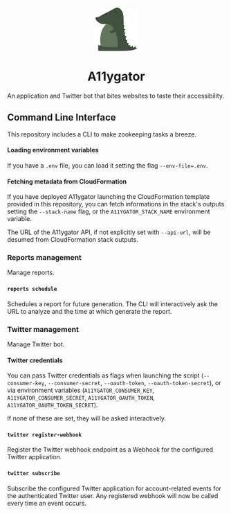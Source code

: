 <p align="center">
    <img src="./logo.png" width="100">
</p>
<h1 align="center">A11ygator</h1>

An application and Twitter bot that bites websites to taste their accessibility.

Command Line Interface
----------------------

This repository includes a CLI to make zookeeping tasks a breeze.

#### Loading environment variables

If you have a `.env` file, you can load it setting the flag `--env-file=.env`.

#### Fetching metadata from CloudFormation

If you have deployed A11ygator launching the CloudFormation template provided
in this repository, you can fetch informations in the stack's outputs setting
the `--stack-name` flag, or the `A11YGATOR_STACK_NAME` environment variable.

The URL of the A11ygator API, if not explicitly set with `--api-url`,
will be desumed from CloudFormation stack outputs.

### Reports management

Manage reports.

#### `reports schedule`

Schedules a report for future generation. The CLI will interactively ask the URL
to analyze and the time at which generate the report.

### Twitter management

Manage Twitter bot.

#### Twitter credentials

You can pass Twitter credentials as flags when launching the script
(`--consumer-key`, `--consumer-secret`, `--oauth-token`, `--oauth-token-secret`),
or via environment variables (`A11YGATOR_CONSUMER_KEY`, `A11YGATOR_CONSUMER_SECRET`,
`A11YGATOR_OAUTH_TOKEN`, `A11YGATOR_OAUTH_TOKEN_SECRET`).

If none of these are set, they will be asked interactively.

#### `twitter register-webhook`

Register the Twitter webhook endpoint as a Webhook for the configured Twitter
application.

#### `twitter subscribe`

Subscribe the configured Twitter application for account-related events for
the authenticated Twitter user. Any registered webhook will now be called every
time an event occurs.
